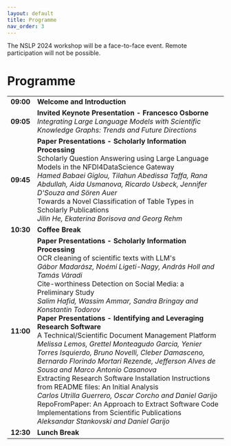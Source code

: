 ```yaml
---
layout: default
title: Programme
nav_order: 3
---
```

The NSLP 2024 workshop will be a face-to-face event. Remote participation will not be possible.

# Programme

<table>
  <tr>
    <td><strong>09:00</strong></td>
    <td><strong>Welcome and Introduction</strong></td>
  </tr>
  <tr>
    <td><strong>09:05</strong></td>
    <td colspan="2"><strong>Invited Keynote Presentation - Francesco Osborne</strong> 
      <br><em>Integrating Large Language Models with Scientific Knowledge Graphs: Trends and Future Directions</em></td>
  </tr>
  <tr>
    <td><strong>09:45</strong></td>
    <td colspan="5"><strong>Paper Presentations - Scholarly Information Processing</strong> 
      <br>Scholarly Question Answering using Large Language Models in the NFDI4DataScience Gateway 
      <br><em>Hamed Babaei Giglou, Tilahun Abedissa Taffa, Rana Abdullah, Aida Usmanova, Ricardo Usbeck, Jennifer D'Souza and Sören Auer</em>  
      <br>Towards a Novel Classification of Table Types in Scholarly Publications 
      <br><em>Jilin He, Ekaterina Borisova and Georg Rehm</em></td>   
  </tr>
  <tr>
    <td><strong>10:30</strong></td>
    <td><strong>Coffee Break</strong></td>
  </tr>
  <tr>
    <td><strong>11:00</strong></td>
    <td colspan="12"><strong>Paper Presentations - Scholarly Information Processing</strong> 
      <br>OCR cleaning of scientific texts with LLM's 
      <br><em>Gábor Madarász, Noémi Ligeti-Nagy, András Holl and Tamás Váradi</em>  
      <br>Cite-worthiness Detection on Social Media: a Preliminary Study
      <br><em>Salim Hafid, Wassim Ammar, Sandra Bringay and Konstantin Todorov</em>
      <br><strong>Paper Presentations - Identifying and Leveraging Research Software</strong>
      <br>A Technical/Scientific Document Management Platform
      <br><em>Melissa Lemos, Grettel Monteagudo Garcia, Yenier Torres Isquierdo, Bruno Novelli, Cleber Damasceno, Bernardo Florindo Mortari Rezende, Jefferson Alves de Sousa and Marco Antonio Casanova</em>
      <br>Extracting Research Software Installation Instructions from README files: An Initial Analysis
      <br><em>Carlos Utrilla Guerrero, Oscar Corcho and Daniel Garijo</em>
      <br>RepoFromPaper: An Approach to Extract Software Code Implementations from Scientific Publications
      <br><em>Aleksandar Stankovski and Daniel Garijo</em></td>  
  </tr>
  <tr>
    <td><strong>12:30</strong></td>
    <td><strong>Lunch Break</strong></td>
  </tr> 
</table>
